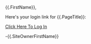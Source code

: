 {{.FirstName}},

Here's your login link for {{.PageTitle}}:

[Click Here To Log In]({{.DestinationUrl}})

-{{.SiteOwnerFirstName}}